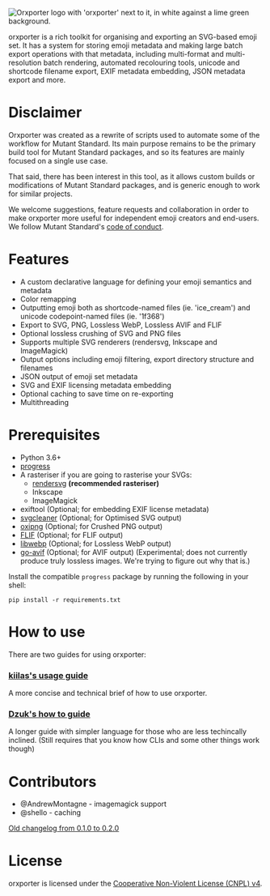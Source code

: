 ![Orxporter logo with 'orxporter' next to it, in white against a lime green background.](orxporter_logo.png)

orxporter is a rich toolkit for organising and exporting an SVG-based emoji set.
It has a system for storing emoji metadata and making large batch export operations
with that metadata, including multi-format and multi-resolution batch rendering,
automated recolouring tools, unicode and shortcode filename export, EXIF metadata
embedding, JSON metadata export and more.


# Disclaimer

Orxporter was created as a rewrite of scripts used to automate some of the
workflow for Mutant Standard. Its main purpose remains to be the primary build
tool for Mutant Standard packages, and so its features are mainly focused on a
single use case.

That said, there has been interest in this tool, as it allows custom builds
or modifications of Mutant Standard packages, and is generic enough to work
for similar projects.

We welcome suggestions, feature requests and collaboration in order to make
orxporter more useful for independent emoji creators and end-users. We follow
Mutant Standard's [code of conduct](docs/code_of_conduct.md).


# Features

- A custom declarative language for defining your emoji semantics and metadata
- Color remapping
- Outputting emoji both as shortcode-named files (ie. 'ice_cream') and unicode codepoint-named files (ie. '1f368')
- Export to SVG, PNG, Lossless WebP, Lossless AVIF and FLIF
- Optional lossless crushing of SVG and PNG files
- Supports multiple SVG renderers (rendersvg, Inkscape and ImageMagick)
- Output options including emoji filtering, export directory
  structure and filenames
- JSON output of emoji set metadata
- SVG and EXIF licensing metadata embedding
- Optional caching to save time on re-exporting
- Multithreading



# Prerequisites

- Python 3.6+
- [progress](https://github.com/verigak/progress)
- A rasteriser if you are going to rasterise your SVGs:
    - [rendersvg](https://github.com/RazrFalcon/resvg/tree/master/tools/rendersvg) **(recommended rasteriser)**
    - Inkscape
    - ImageMagick
- exiftool (Optional; for embedding EXIF license metadata)
- [svgcleaner](https://github.com/RazrFalcon/svgcleaner) (Optional; for Optimised SVG output)
- [oxipng](https://github.com/shssoichiro/oxipng) (Optional; for Crushed PNG output)
- [FLIF](https://github.com/FLIF-hub/FLIF) (Optional; for FLIF output)
- [libwebp](https://developers.google.com/speed/webp/docs/precompiled) (Optional; for Lossless WebP output)
- [go-avif](https://github.com/Kagami/go-avif) (Optional; for AVIF output) (Experimental; does not currently produce truly lossless images. We're trying to figure out why that is.)

Install the compatible `progress` package by running the following in your shell:

`pip install -r requirements.txt`

# How to use

There are two guides for using orxporter:

### [kiilas's usage guide](docs/kiilas/usage.md)

A more concise and technical brief of how to use orxporter.

### [Dzuk's how to guide](docs/dzuk/howto.md)

A longer guide with simpler language for those who are less techincally inclined. (Still requires that you know how CLIs and some other things work though)

# Contributors

* @AndrewMontagne - imagemagick support
* @shello - caching

[Old changelog from 0.1.0 to 0.2.0](docs/old_changelog.md)

# License

orxporter is licensed under the [Cooperative Non-Violent License (CNPL) v4](license.txt).
